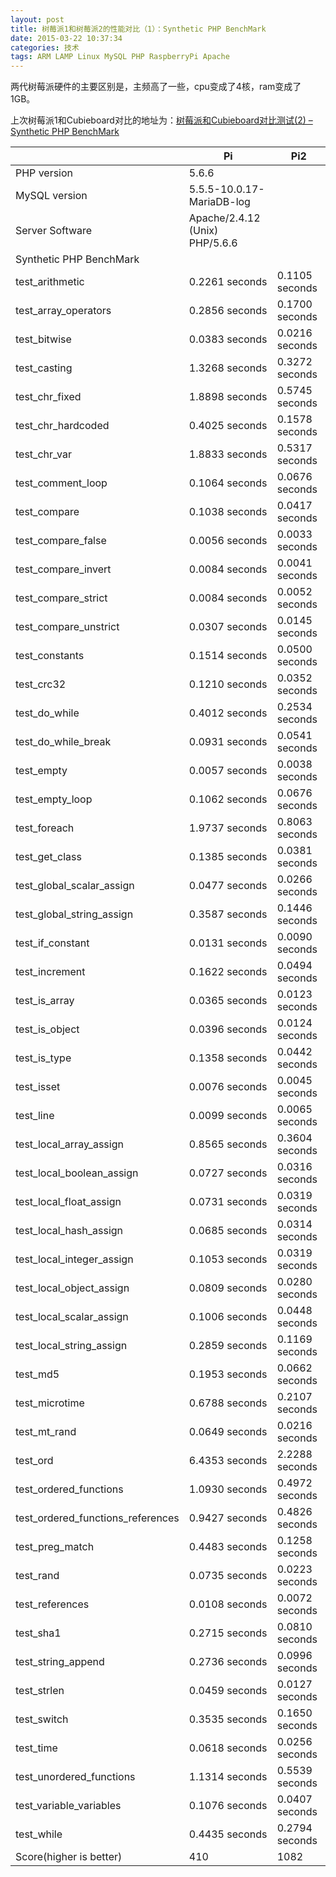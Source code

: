 ```yaml
---
layout: post
title: 树莓派1和树莓派2的性能对比（1）：Synthetic PHP BenchMark
date: 2015-03-22 10:37:34
categories: 技术
tags: ARM LAMP Linux MySQL PHP RaspberryPi Apache
---
```

两代树莓派硬件的主要区别是，主频高了一些，cpu变成了4核，ram变成了1GB。

上次树莓派1和Cubieboard对比的地址为：[树莓派和Cubieboard对比测试(2) – Synthetic PHP BenchMark](http://just4fun.cn/?p=608)

|     | Pi  | Pi2  |
| --- | --- | ---  |  
| PHP version | 5.6.6 ||
| MySQL version | 5.5.5-10.0.17-MariaDB-log || 
| Server Software | Apache/2.4.12 (Unix) PHP/5.6.6 ||  
| Synthetic PHP BenchMark |||  
| test_arithmetic | 0.2261 seconds | 0.1105 seconds  
| test_array_operators | 0.2856 seconds | 0.1700 seconds  
| test_bitwise | 0.0383 seconds | 0.0216 seconds  
| test_casting | 1.3268 seconds | 0.3272 seconds  
| test_chr_fixed | 1.8898 seconds | 0.5745 seconds  
| test_chr_hardcoded | 0.4025 seconds | 0.1578 seconds  
| test_chr_var | 1.8833 seconds | 0.5317 seconds  
| test_comment_loop | 0.1064 seconds | 0.0676 seconds  
| test_compare | 0.1038 seconds | 0.0417 seconds  
| test_compare_false | 0.0056 seconds | 0.0033 seconds  
| test_compare_invert | 0.0084 seconds | 0.0041 seconds  
| test_compare_strict | 0.0084 seconds | 0.0052 seconds  
| test_compare_unstrict | 0.0307 seconds | 0.0145 seconds  
| test_constants | 0.1514 seconds | 0.0500 seconds  
| test_crc32 | 0.1210 seconds | 0.0352 seconds  
| test_do_while | 0.4012 seconds | 0.2534 seconds  
| test_do_while_break | 0.0931 seconds | 0.0541 seconds  
| test_empty | 0.0057 seconds | 0.0038 seconds  
| test_empty_loop | 0.1062 seconds | 0.0676 seconds  
| test_foreach | 1.9737 seconds | 0.8063 seconds  
| test_get_class | 0.1385 seconds | 0.0381 seconds  
| test_global_scalar_assign | 0.0477 seconds | 0.0266 seconds  
| test_global_string_assign | 0.3587 seconds | 0.1446 seconds  
| test_if_constant | 0.0131 seconds | 0.0090 seconds  
| test_increment | 0.1622 seconds | 0.0494 seconds  
| test_is_array | 0.0365 seconds | 0.0123 seconds  
| test_is_object | 0.0396 seconds | 0.0124 seconds  
| test_is_type | 0.1358 seconds | 0.0442 seconds  
| test_isset | 0.0076 seconds | 0.0045 seconds  
| test_line | 0.0099 seconds | 0.0065 seconds  
| test_local_array_assign | 0.8565 seconds | 0.3604 seconds  
| test_local_boolean_assign | 0.0727 seconds | 0.0316 seconds  
| test_local_float_assign | 0.0731 seconds | 0.0319 seconds  
| test_local_hash_assign | 0.0685 seconds | 0.0314 seconds  
| test_local_integer_assign | 0.1053 seconds | 0.0319 seconds  
| test_local_object_assign | 0.0809 seconds | 0.0280 seconds  
| test_local_scalar_assign | 0.1006 seconds | 0.0448 seconds  
| test_local_string_assign | 0.2859 seconds | 0.1169 seconds  
| test_md5 | 0.1953 seconds | 0.0662 seconds  
| test_microtime | 0.6788 seconds | 0.2107 seconds  
| test_mt_rand | 0.0649 seconds | 0.0216 seconds  
| test_ord | 6.4353 seconds | 2.2288 seconds  
| test_ordered_functions | 1.0930 seconds | 0.4972 seconds  
| test_ordered_functions_references | 0.9427 seconds | 0.4826 seconds  
| test_preg_match | 0.4483 seconds | 0.1258 seconds  
| test_rand | 0.0735 seconds | 0.0223 seconds  
| test_references | 0.0108 seconds | 0.0072 seconds  
| test_sha1 | 0.2715 seconds | 0.0810 seconds  
| test_string_append | 0.2736 seconds | 0.0996 seconds  
| test_strlen | 0.0459 seconds | 0.0127 seconds  
| test_switch | 0.3535 seconds | 0.1650 seconds  
| test_time | 0.0618 seconds | 0.0256 seconds  
| test_unordered_functions | 1.1314 seconds | 0.5539 seconds  
| test_variable_variables | 0.1076 seconds | 0.0407 seconds  
| test_while | 0.4435 seconds | 0.2794 seconds  
| Score(higher is better) | 410 | 1082
